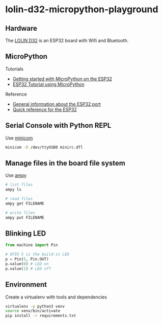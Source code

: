 # lolin-d32-micropython-playground

## Hardware

The [LOLIN D32](https://docs.wemos.cc/en/latest/d32/d32.html) is an ESP32 board with Wifi and Bluetooth.

## MicroPython

Tutorials

* [Getting started with MicroPython on the ESP32](https://docs.micropython.org/en/latest/esp32/tutorial/intro.html)
* [ESP32 Tutorial using MicroPython](https://www.youtube.com/watch?v=QopRAwUP5ds)

Reference

* [General information about the ESP32 port](https://docs.micropython.org/en/latest/esp32/general.html)
* [Quick reference for the ESP32](https://docs.micropython.org/en/latest/esp32/quickref.html)

## Serial Console with Python REPL

Use [minicom](https://wiki.emacinc.com/wiki/Getting_Started_With_Minicom)

```sh
minicom -D /dev/ttyUSB0 minirc.dfl
```

## Manage files in the board file system

Use [ampy](https://github.com/scientifichackers/ampy)

```sh
# list files
ampy ls

# read files
ampy get FILENAME

# write files
ampy put FILENAME
```

## Blinking LED

```python
from machine import Pin

# GPIO 5 is the build-in LED
p = Pin(5, Pin.OUT)
p.value(0) # LED on
p.value(1) # LED off
```

## Environment

Create a virtualenv with tools and dependencies

```sh
virtualenv -p python3 venv
source venv/bin/activate
pip install -r requirements.txt
```
